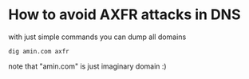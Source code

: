 # How to avoid AXFR attacks in DNS
with just simple commands you can dump all domains 

    dig amin.com axfr

<p>note that "amin.com" is just imaginary domain :) </p>